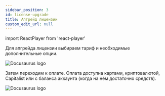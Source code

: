 ```yaml
---
sidebar_position: 3
id: license-upgrade
title: Апгрейд лицензии
custom_edit_url: null
---
```

import ReactPlayer from 'react-player'

Для апгрейда лицензии выбираем тариф и необходимые дополнительные опции.

![Docusaurus logo](/img/1-app/4-upgrade/eng/upgrade-1.png)

Затем переходим к оплате. Оплата доступна картами, криптовалютой, Capitalist или с баланса аккаунта (когда на нём достаточно средств).

![Docusaurus logo](/img/1-app/4-upgrade/eng/upgrade-2.png)